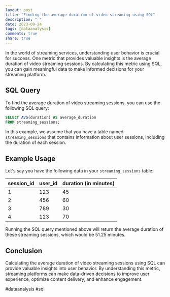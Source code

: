 ```yaml
---
layout: post
title: "Finding the average duration of video streaming using SQL"
description: " "
date: 2023-09-24
tags: [dataanalysis]
comments: true
share: true
---
```


In the world of streaming services, understanding user behavior is crucial for success. One metric that provides valuable insights is the average duration of video streaming sessions. By calculating this metric using SQL, you can gain meaningful data to make informed decisions for your streaming platform.

## SQL Query

To find the average duration of video streaming sessions, you can use the following SQL query:

```sql
SELECT AVG(duration) AS average_duration
FROM streaming_sessions;
```

In this example, we assume that you have a table named `streaming_sessions` that contains information about user sessions, including the duration of each session.

## Example Usage

Let's say you have the following data in your `streaming_sessions` table:

| session_id | user_id | duration (in minutes) |
|------------|---------|-----------------------|
| 1          | 123     | 45                    |
| 2          | 456     | 60                    |
| 3          | 789     | 30                    |
| 4          | 123     | 70                    |

Running the SQL query mentioned above will return the average duration of these streaming sessions, which would be 51.25 minutes.

## Conclusion

Calculating the average duration of video streaming sessions using SQL can provide valuable insights into user behavior. By understanding this metric, streaming platforms can make data-driven decisions to improve user experience, optimize content delivery, and enhance engagement.

#dataanalysis #sql